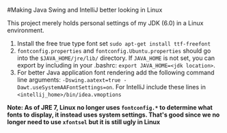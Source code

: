 #Making Java Swing and IntelliJ better looking in Linux

This project merely holds personal settings of my JDK (6.0) in a Linux environment.

1. Install the free true type font set `sudo apt-get install ttf-freefont`
2. `fontconfig.properties` and `fontconfig.Ubuntu.properties` should go into the `$JAVA_HOME/jre/lib/` directory.  If `JAVA_HOME` is not set, you can export by including in your .bashrc: `export JAVA_HOME=<jdk location>`.
3. For better Java application font rendering add the following command line arguments: `-Dswing.aatext=true -Dawt.useSystemAAFontSettings=on`.  For IntelliJ include these lines in `<intellij_home>/bin/idea.vmoptions`

**Note: As of JRE 7, Linux no longer uses `fontconfig.*` to determine what fonts to display, it instead uses system settings.  That's good since we no longer need to use `xfontsel` but it is still ugly in Linux**
